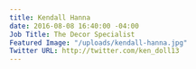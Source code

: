 ```yaml
---
title: Kendall Hanna
date: 2016-08-08 16:40:00 -04:00
Job Title: The Decor Specialist
Featured Image: "/uploads/kendall-hanna.jpg"
Twitter URL: http://twitter.com/ken_doll13
---
```


